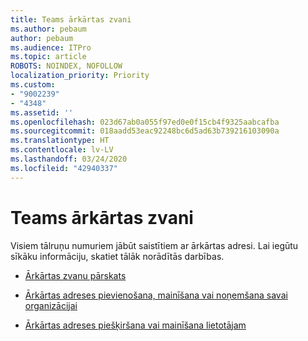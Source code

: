 ```yaml
---
title: Teams ārkārtas zvani
ms.author: pebaum
author: pebaum
ms.audience: ITPro
ms.topic: article
ROBOTS: NOINDEX, NOFOLLOW
localization_priority: Priority
ms.custom:
- "9002239"
- "4348"
ms.assetid: ''
ms.openlocfilehash: 023d67ab0a055f97ed0e0f15cb4f9325aabcafba
ms.sourcegitcommit: 018aadd53eac92248bc6d5ad63b739216103090a
ms.translationtype: HT
ms.contentlocale: lv-LV
ms.lasthandoff: 03/24/2020
ms.locfileid: "42940337"
---
```

# <a name="teams-emergency-calling"></a>Teams ārkārtas zvani

Visiem tālruņu numuriem jābūt saistītiem ar ārkārtas adresi. Lai iegūtu sīkāku informāciju, skatiet tālāk norādītās darbības.

- [Ārkārtas zvanu pārskats](https://docs.microsoft.com/MicrosoftTeams/what-are-emergency-locations-addresses-and-call-routing)

- [Ārkārtas adreses pievienošana, mainīšana vai noņemšana savai organizācijai](https://docs.microsoft.com/MicrosoftTeams/add-change-remove-emergency-location-organization)

- [Ārkārtas adreses piešķiršana vai mainīšana lietotājam](https://docs.microsoft.com/MicrosoftTeams/assign-change-emergency-location-user)
